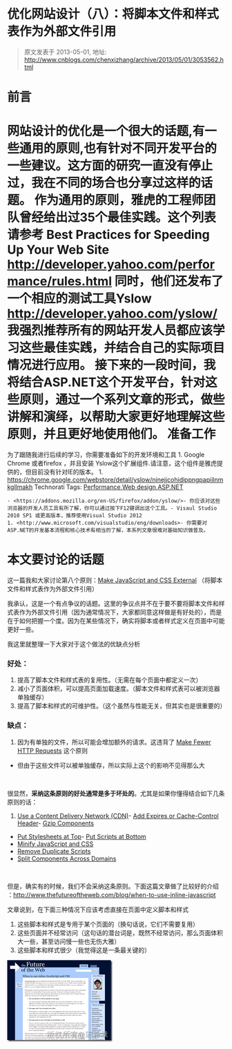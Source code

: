 # 优化网站设计（八）：将脚本文件和样式表作为外部文件引用 
> 原文发表于 2013-05-01, 地址: http://www.cnblogs.com/chenxizhang/archive/2013/05/01/3053562.html 


前言
==

 网站设计的优化是一个很大的话题,有一些通用的原则,也有针对不同开发平台的一些建议。这方面的研究一直没有停止过，我在不同的场合也分享过这样的话题。 作为通用的原则，雅虎的工程师团队曾经给出过35个最佳实践。这个列表请参考 Best Practices for Speeding Up Your Web Site  <http://developer.yahoo.com/performance/rules.html> 同时，他们还发布了一个相应的测试工具Yslow <http://developer.yahoo.com/yslow/> 我强烈推荐所有的网站开发人员都应该学习这些最佳实践，并结合自己的实际项目情况进行应用。 接下来的一段时间，我将结合ASP.NET这个开发平台，针对这些原则，通过一个系列文章的形式，做些讲解和演绎，以帮助大家更好地理解这些原则，并且更好地使用他们。 准备工作
====

 为了跟随我进行后续的学习，你需要准备如下的开发环境和工具 1. Google Chrome 或者firefox ，并且安装 Yslow这个扩展组件.请注意，这个组件是雅虎提供的，但目前没有针对IE的版本。
	1. <https://chrome.google.com/webstore/detail/yslow/ninejjcohidippngpapiilnmkgllmakh> Technorati Tags: [Performance](http://technorati.com/tags/Performance),[Web design](http://technorati.com/tags/Web+design),[ASP.NET](http://technorati.com/tags/ASP.NET)
	
	- <https://addons.mozilla.org/en-US/firefox/addon/yslow/>- 你应该对这些浏览器的开发人员工具有所了解，你可以通过按下F12键调出这个工具。- Visaul Studio 2010 SP1 或更高版本，推荐使用Visual Studio 2012
	1. <http://www.microsoft.com/visualstudio/eng/downloads>- 你需要对ASP.NET的开发基本流程和核心技术有相当的了解，本系列文章很难对基础知识做普及。

 本文要讨论的话题
========

 这一篇我和大家讨论第八个原则：[Make JavaScript and CSS External](http://developer.yahoo.com/performance/rules.html#external) （将脚本文件和样式表作为外部文件引用）

 我承认，这是一个有点争议的话题。这里的争议点并不在于要不要将脚本文件和样式表作为外部文件引用（因为通常情况下，大家都同意这样做是有好处的），而是在于如何把握一个度。因为在某些情况下，确实将脚本或者样式定义在页面中可能更好一些。

 我这里就整理一下大家对于这个做法的优缺点分析

 ### 好处：

 1. 提高了脚本文件和样式表的复用性。（无需在每个页面中都定义一次）
2. 减小了页面体积，可以提高页面加载速度。（脚本文件和样式表可以被浏览器单独缓存）
3. 提高了脚本和样式的可维护性。（这个虽然与性能无关，但其实也是很重要的）

 ### 缺点：

 1. 因为有单独的文件，所以可能会增加额外的请求。这违背了 [Make Fewer HTTP Requests](http://developer.yahoo.com/performance/rules.html#num_http) 这个原则
* 但由于这些文件可以被单独缓存，所以实际上这个的影响不见得那么大

  

 很显然，**采纳这条原则的好处通常是多于坏处的**。尤其是如果你懂得结合如下几条原则的话：

 1. [Use a Content Delivery Network (CDN)](http://developer.yahoo.com/performance/rules.html#cdn)- [Add Expires or Cache-Control Header](http://developer.yahoo.com/performance/rules.html#expires)- [Gzip Components](http://developer.yahoo.com/performance/rules.html#gzip)
- [Put Stylesheets at Top](http://developer.yahoo.com/performance/rules.html#css_top)- [Put Scripts at Bottom](http://developer.yahoo.com/performance/rules.html#js_bottom)
- [Minify JavaScript and CSS](http://developer.yahoo.com/performance/rules.html#minify)
- [Remove Duplicate Scripts](http://developer.yahoo.com/performance/rules.html#js_dupes)
- [Split Components Across Domains](http://developer.yahoo.com/performance/rules.html#split)

  

 但是，确实有的时候，我们不会采纳这条原则。下面这篇文章做了比较好的介绍 ：<http://www.thefutureoftheweb.com/blog/when-to-use-inline-javascript>

 文章说到，在下面三种情况下应该考虑直接在页面中定义脚本和样式

 1. 这些脚本和样式是专用于某个页面的（换句话说，它们不需要复用）
2. 这些页面并不经常访问（这句话的潜台词是，既然不经常访问，那么页面体积大一些，甚至访问慢一些也无伤大雅）
3. 这些脚本和样式很少（我觉得这是一条最关键的）

 [![image](./images/3053562-01203830-9b40f454b02d4e259a5fcda1f63755f9.png "image")](http://images.cnitblog.com/blog/9072/201305/01203828-3cf0bb04cf884892a5d8998a40a72737.png)















